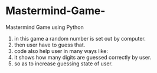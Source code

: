 # Mastermind-Game-
Mastermind Game using Python

1) in this game a random number is set out by computer.
2) then user have to guess that.
3) code also help user in many ways like:
4) it shows how many digits are guessed correctly by user.
5) so as to increase guessing state of user.


